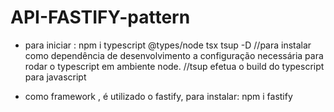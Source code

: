 # API-FASTIFY-pattern
- para iniciar :
    npm i typescript @types/node tsx tsup -D 
 //para instalar como dependência de desenvolvimento a configuração necessária para rodar o typescript em ambiente node.
 //tsup efetua o build do typescript para javascript 

- como framework , é utilizado o fastify, para instalar: 
    npm i fastify